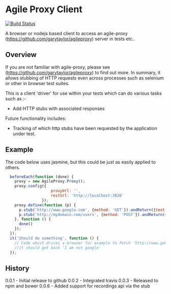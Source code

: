 Agile Proxy Client
==================

[![Build Status](https://travis-ci.org/garytaylor/agile-proxy-client.svg?branch=master)](https://travis-ci.org/garytaylor/agile-proxy-client)

A browser or nodejs based client to access an agile-proxy (https://github.com/garytaylor/agileproxy) server in tests etc..

## Overview

If you are not familiar with agile-proxy, please see (https://github.com/garytaylor/agileproxy) to find out more.  In summary, it allows stubbing of HTTP requests even across processes such as selenium or other in browser test suites.

This is a client 'driver' for use within your tests which can do various tasks such as :-
* Add HTTP stubs with associated responses

Future functionality includes:
* Tracking of which http stubs have been requested by the application under test.

## Example

The code below uses jasmine, but this could be just as easily applied to others.

```javascript
  beforeEach(function (done) {
    proxy = new AgileProxy.Proxy();
    proxy.config({
                    proxyUrl: '',
                    restUrl: 'http://localhost:3020'
                });
    proxy.define(function (p) {
      p.stub('http://www.google.com', {method: 'GET'}).andReturn({text: 'I am not google'});
      p.stub('http://mydomain.com/users', {method: 'POST'}).andReturn({json: {name: 'Test User', id: 10}});
    }, function () {
      done()
    });
  });
  it('Should do something', function () {
    // Code which drives a browser for example to fetch 'http://www.google.com'
    //it should get back 'I am not google'
  });

```

## History
0.0.1 - Initial release to github
0.0.2 - Integrated travis
0.0.3 - Released to npm and bower
0.0.6 - Added support for recordings api via the stub
